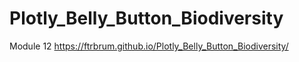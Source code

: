# Plotly_Belly_Button_Biodiversity
Module 12
https://ftrbrum.github.io/Plotly_Belly_Button_Biodiversity/
